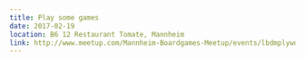 ```yaml
---
title: Play some games
date: 2017-02-19
location: B6 12 Restaurant Tomate, Mannheim
link: http://www.meetup.com/Mannheim-Boardgames-Meetup/events/lbdmplywdbzb/
---
```

